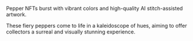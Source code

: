 Pepper NFTs burst with vibrant colors and high-quality AI stitch-assisted artwork.

These fiery peppers come to life in a kaleidoscope of hues, aiming to offer collectors a surreal and visually stunning experience.
